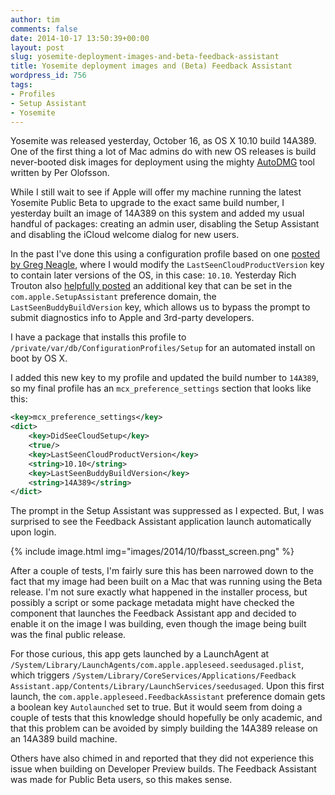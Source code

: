 ```yaml
---
author: tim
comments: false
date: 2014-10-17 13:50:39+00:00
layout: post
slug: yosemite-deployment-images-and-beta-feedback-assistant
title: Yosemite deployment images and (Beta) Feedback Assistant
wordpress_id: 756
tags:
- Profiles
- Setup Assistant
- Yosemite
---
```


<!-- [![fbasst_256x256](http://macops.ca/wp-content/uploads/2014/10/fbasst_256x256.png)](http://macops.ca/wp-content/uploads/2014/10/fbasst_256x256.png)
 -->
Yosemite was released yesterday, October 16, as OS X 10.10 build 14A389. One of the first thing a lot of Mac admins do with new OS releases is build never-booted disk images for deployment using the mighty [AutoDMG](https://github.com/MagerValp/AutoDMG) tool written by Per Olofsson.

While I still wait to see if Apple will offer my machine running the latest Yosemite Public Beta to upgrade to the exact same build number, I yesterday built an image of 14A389 on this system and added my usual handful of packages: creating an admin user, disabling the Setup Assistant and disabling the iCloud welcome dialog for new users.

In the past I've done this using a configuration profile based on one [posted by Greg Neagle](http://managingosx.wordpress.com/2012/07/26/mountain-lion-suppress-apple-id-icloud-prompt/), where I would modify the `LastSeenCloudProductVersion` key to contain later versions of the OS, in this case: `10.10`. Yesterday Rich Trouton also [helpfully posted](http://derflounder.wordpress.com/2014/10/16/disabling-the-icloud-and-diagnostics-pop-up-windows-in-yosemite/) an additional key that can be set in the `com.apple.SetupAssistant` preference domain, the `LastSeenBuddyBuildVersion` key, which allows us to bypass the prompt to submit diagnostics info to Apple and 3rd-party developers.

I have a package that installs this profile to `/private/var/db/ConfigurationProfiles/Setup` for an automated install on boot by OS X.

I added this new key to my profile and updated the build number to `14A389`, so my final profile has an `mcx_preference_settings` section that looks like this:

```xml
<key>mcx_preference_settings</key>
<dict>
    <key>DidSeeCloudSetup</key>
    <true/>
    <key>LastSeenCloudProductVersion</key>
    <string>10.10</string>
    <key>LastSeenBuddyBuildVersion</key>
    <string>14A389</string>
</dict>
```

The prompt in the Setup Assistant was suppressed as I expected. But, I was surprised to see the Feedback Assistant application launch automatically upon login.

{% include image.html
    img="images/2014/10/fbasst_screen.png"
%}

After a couple of tests, I'm fairly sure this has been narrowed down to the fact that my image had been built on a Mac that was running using the Beta release. I'm not sure exactly what happened in the installer process, but possibly a script or some package metadata might have checked the component that launches the Feedback Assistant app and decided to enable it on the image I was building, even though the image being built was the final public release.

For those curious, this app gets launched by a LaunchAgent at `/System/Library/LaunchAgents/com.apple.appleseed.seedusaged.plist`, which triggers `/System/Library/CoreServices/Applications/Feedback Assistant.app/Contents/Library/LaunchServices/seedusaged`. Upon this first launch, the `com.apple.appleseed.FeedbackAssistant` preference domain gets a boolean key `Autolaunched` set to true. But it would seem from doing a couple of tests that this knowledge should hopefully be only academic, and that this problem can be avoided by simply building the 14A389 release on an 14A389 build machine.

Others have also chimed in and reported that they did not experience this issue when building on Developer Preview builds. The Feedback Assistant was made for Public Beta users, so this makes sense.
